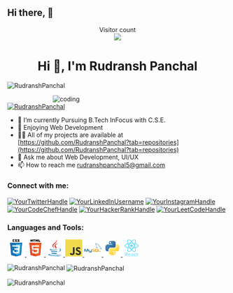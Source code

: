 ## Hi there, 👋

<p align="center"> 
    Visitor count<br>
    <img src="https://profile-counter.glitch.me/RudranshPanchal/count.svg" />
</p>
<h1 align="center">Hi 👋, I'm Rudransh Panchal</h1>
<p align="left"> <img src="https://komarev.com/ghpvc/?username=RudranshPanchal&label=Profile%20views&color=0e75b6&style=flat" alt="RudranshPanchal" /> </p>
<img align="right" alt="coding" width="400" src="https://user-images.githubusercontent.com/46869388/89207039-b899e600-d5d7-11ea-90d0-c894383d35b4.gif">
<p align="left"> <a href="https://twitter.com/PanchalRudransh" target="blank"><img src="https://img.shields.io/twitter/follow/RudranshPanchal?logo=twitter&style=for-the-badge" alt="RudranshPanchal" /></a> </p>

- 🔭 I’m currently Pursuing B.Tech InFocus with C.S.E.
- 🌱 Enjoying Web Development
- 👨‍💻 All of my projects are available at [https://github.com/RudranshPanchal?tab=repositories](https://github.com/RudranshPanchal?tab=repositories)
- 💬 Ask me about Web Development, UI/UX
- 📫 How to reach me rudranshpanchal5@gmail.com

<h3 align="left">Connect with me:</h3>
<p align="left">
  <a href="https://twitter.com/PanchalRudransh" target="blank"><img align="center" src="https://raw.githubusercontent.com/rahuldkjain/github-profile-readme-generator/master/src/images/icons/Social/twitter.svg" alt="YourTwitterHandle" height="30" width="40" /></a>
  <a href="https://linkedin.com/in/YourLinkedInUsername" target="blank"><img align="center" src="https://raw.githubusercontent.com/rahuldkjain/github-profile-readme-generator/master/src/images/icons/Social/linked-in-alt.svg" alt="YourLinkedInUsername" height="30" width="40" /></a>
  <a href="https://instagram.com/rudrxxox" target="blank"><img align="center" src="https://raw.githubusercontent.com/rahuldkjain/github-profile-readme-generator/master/src/images/icons/Social/instagram.svg" alt="YourInstagramHandle" height="30" width="40" /></a>
  <a href="https://www.codechef.com/users/YourCodeChefHandle" target="blank"><img align="center" src="https://pbs.twimg.com/profile_images/1477930785537605633/ROTVNVz7_400x400.jpg" alt="YourCodeChefHandle" height="30" width="40" /></a>
  <a href="https://www.hackerrank.com/YourHackerRankHandle" target="blank"><img align="center" src="https://raw.githubusercontent.com/rahuldkjain/github-profile-readme-generator/master/src/images/icons/Social/hackerrank.svg" alt="YourHackerRankHandle" height="30" width="40" /></a>
  <a href="https://www.leetcode.com/YourLeetCodeHandle" target="blank"><img align="center" src="https://raw.githubusercontent.com/rahuldkjain/github-profile-readme-generator/master/src/images/icons/Social/leet-code.svg" alt="YourLeetCodeHandle" height="30" width="40" /></a>
</p>

<h3 align="left">Languages and Tools:</h3>
<p align="left"> 
  <a href="https://www.w3schools.com/css/" target="_blank" rel="noreferrer"> <img src="https://raw.githubusercontent.com/devicons/devicon/master/icons/css3/css3-original-wordmark.svg" alt="css3" width="40" height="40"/> </a> 
  <a href="https://www.w3.org/html/" target="_blank" rel="noreferrer"> <img src="https://raw.githubusercontent.com/devicons/devicon/master/icons/html5/html5-original-wordmark.svg" alt="html5" width="40" height="40"/> </a> 
  <a href="https://www.java.com" target="_blank" rel="noreferrer"> <img src="https://raw.githubusercontent.com/devicons/devicon/master/icons/java/java-original.svg" alt="java" width="40" height="40"/> </a> 
  <a href="https://developer.mozilla.org/en-US/docs/Web/JavaScript" target="_blank" rel="noreferrer"> <img src="https://raw.githubusercontent.com/devicons/devicon/master/icons/javascript/javascript-original.svg" alt="javascript" width="40" height="40"/> </a> 
  <a href="https://www.mysql.com/" target="_blank" rel="noreferrer"> <img src="https://raw.githubusercontent.com/devicons/devicon/master/icons/mysql/mysql-original-wordmark.svg" alt="mysql" width="40" height="40"/> </a> 
  <a href="https://www.python.org" target="_blank" rel="noreferrer"> <img src="https://raw.githubusercontent.com/devicons/devicon/master/icons/python/python-original.svg" alt="python" width="40" height="40"/> </a> 
  <a href="https://reactjs.org/" target="_blank" rel="noreferrer"> <img src="https://raw.githubusercontent.com/devicons/devicon/master/icons/react/react-original-wordmark.svg" alt="react" width="40" height="40"/> </a> 
</p>

<p><img align="left" src="https://github-readme-stats.vercel.app/api/top-langs?username=RudranshPanchal&show_icons=true&locale=en&layout=compact" alt="RudranshPanchal" /></p>

<p>&nbsp;<img align="center" src="https://github-readme-stats.vercel.app/api?username=RudranshPanchal&show_icons=true&locale=en" alt="RudranshPanchal" /></p>

<p><img align="center" src="https://github-readme-streak-stats.herokuapp.com/?user=RudranshPanchal&" alt="RudranshPanchal" /></p>

